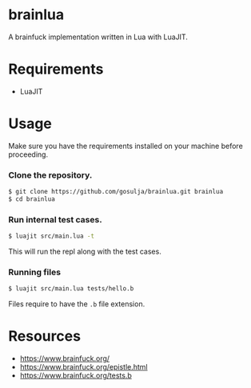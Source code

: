# brainlua
A brainfuck implementation written in Lua with LuaJIT.

# Requirements
* LuaJIT

# Usage
Make sure you have the requirements installed on your machine before proceeding.

### Clone the repository.
```bash
$ git clone https://github.com/gosulja/brainlua.git brainlua
$ cd brainlua
```

### Run internal test cases.
```bash
$ luajit src/main.lua -t
```

This will run the repl along with the test cases.

### Running files
```bash
$ luajit src/main.lua tests/hello.b
```

Files require to have the `.b` file extension.

# Resources
* https://www.brainfuck.org/
* https://www.brainfuck.org/epistle.html
* https://www.brainfuck.org/tests.b
